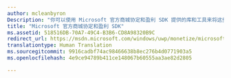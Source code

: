 ```yaml
---
author: mcleanbyron
Description: "你可以使用 Microsoft 官方商城协定和盈利 SDK 提供的库和工具来将这些功能添加到你的应用，这可帮助你赚取更多的利益并赢得客户。"
title: "Microsoft 官方商城协定和盈利 SDK"
ms.assetid: 518516DB-70A7-49C4-B3B6-CD8A98320B9C
redirect_url: https://msdn.microsoft.com/windows/uwp/monetize/microsoft-store-services-sdk
translationtype: Human Translation
ms.sourcegitcommit: 9916cadbf74ac98466638b8ec276b4d0771903a5
ms.openlocfilehash: 4e9ce94789b411ce148067b60555aa3ae82d2805

---
```




<!--HONumber=Aug16_HO3-->


